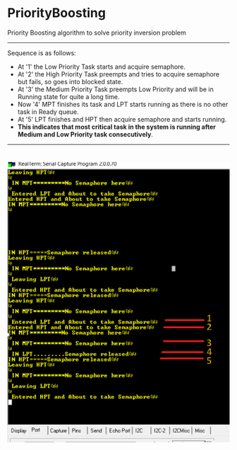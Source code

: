 # PriorityBoosting

Priority Boosting algorithm to solve priority inversion problem

----

Sequence is as follows:

- At '1' the Low Priority Task starts and acquire semaphore.
- At '2' the High Priority Task preempts and tries to acquire semaphore but fails, so goes into blocked state.
- At '3' the Medium Priority Task preempts Low Priority and will be in Running state for quite a long time.
- Now '4' MPT finishes its task and LPT starts running as there is no other task in Ready queue.
- At '5' LPT finishes and HPT then acquire semaphore and starts running. 
- **This indicates that most critical task in the system is running after Medium and Low Priority task consecutively**.

----

![Priority Inversion](Images/PriorityInversion.png "Priority Inversion")
=======

